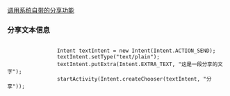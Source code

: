 
[调用系统自带的分享功能](http://www.jianshu.com/p/0a0e2258b3d6)

### 分享文本信息

```

                Intent textIntent = new Intent(Intent.ACTION_SEND);
                textIntent.setType("text/plain");
                textIntent.putExtra(Intent.EXTRA_TEXT, "这是一段分享的文字");
                startActivity(Intent.createChooser(textIntent, "分享"));
```






























































